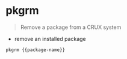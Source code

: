 # pkgrm

> Remove a package from a CRUX system

- remove an installed package

`pkgrm {{package-name}}`
